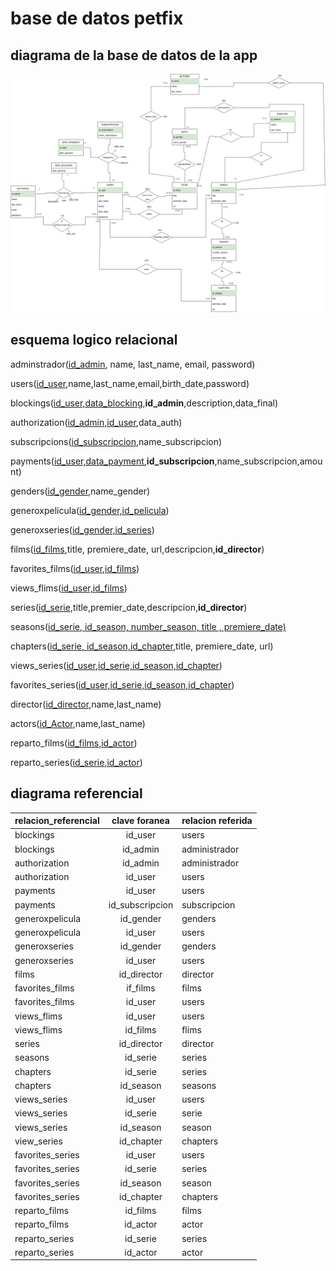 # base de datos petfix   


## diagrama de la base de datos de la app

![diagrama bd petflix](diagrama_base_datos_petflix.png)    



## esquema logico relacional 

adminstrador(<ins>id_admin</ins>, name, last_name, email, password)    


users(<ins>id_user</ins>,name,last_name,email,birth_date,password)   

blockings(<ins>id_user,data_blocking</ins>,**id_admin**,description,data_final)      

authorization(<ins>id_admin,id_user</ins>,data_auth)     

subscripcions(<ins>id_subscripcion</ins>,name_subscripcion)     

payments(<ins>id_user,data_payment</ins>,**id_subscripcion**,name_subscripcion,amount)          

genders(<ins>id_gender</ins>,name_gender)   


generoxpelicula(<ins>id_gender,id_pelicula</ins>)          

generoxseries(<ins>id_gender,id_series</ins>)

films(<ins>id_films</ins>,title, premiere_date, url,descripcion,**id_director**)      

favorites_films(<ins>id_user,id_films</ins>)    

views_flims(<ins>id_user,id_films</ins>)     


series(<ins>id_serie</ins>,title,premier_date,descripcion,**id_director**)    

seasons(<ins>id_serie, id_season</int>, number_season, title , premiere_date)     

chapters(<ins>id_serie, id_season,id_chapter</ins>,title, premiere_date, url)     


views_series(<ins>id_user,id_serie,id_season,id_chapter</ins>)     

favorites_series(<ins>id_user,id_serie,id_season,id_chapter</ins>)       

director(<ins>id_director</ins>,name,last_name)    

actors(<ins>id_Actor</ins>,name,last_name)     

reparto_films(<ins>id_films,id_actor</ins>)     

reparto_series(<ins>id_serie,id_actor</ins>)     


## diagrama referencial   

relacion_referencial| clave foranea | relacion referida 
-|:-:|-
blockings | id_user | users  
blockings | id_admin | administrador  
authorization | id_admin | administrador
authorization | id_user | users 
payments | id_user | users
payments | id_subscripcion | subscripcion
generoxpelicula | id_gender | genders
generoxpelicula | id_user | users 
generoxseries | id_gender | genders
generoxseries | id_user | users 
films | id_director | director 
favorites_films | if_films | films
favorites_films |id_user | users
views_flims | id_user | users
views_flims | id_films | flims
series | id_director | director
seasons | id_serie | series 
chapters | id_serie | series
chapters | id_season | seasons 
views_series | id_user | users
views_series | id_serie | serie
views_series | id_season | season
view_series | id_chapter | chapters
favorites_series | id_user | users 
favorites_series |id_serie | series
favorites_series | id_season | season
favorites_series | id_chapter | chapters 
reparto_films | id_films | films 
reparto_films | id_actor | actor
reparto_series | id_serie | series 
reparto_series |id_actor | actor
